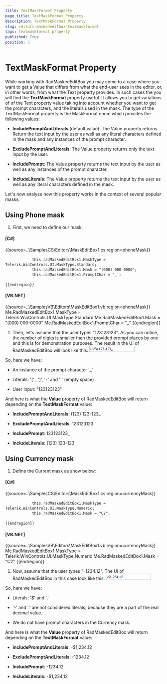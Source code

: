 ```yaml
---
title: TextMaskFormat Property
page_title: TextMaskFormat Property
description: TextMaskFormat Property
slug: editors-maskededitbox-textmaskformat
tags: textmaskformat,property
published: True
position: 5
---
```


# TextMaskFormat Property



While working with RadMaskedEditBox you may come to a case where you want to get
        a Value that differs from what the end-user sees in the editor, or, in other words,
        from what the Text property provides. In such cases the you will find the
        __TextMaskFormat__ property useful. It allows you to get variations of
        of the Text property value taking into account whether you want to get the prompt characters,
        and the literals used in the mask. The type of the TextMaskFormat property is the
        MaskFormat enum which provides the following values:
      

* __IncludePromptAndLiterals__ (default value): The Value property returns Return the text input by the user as well as any literal characters
            defined in the mask and any instances of the prompt character.
          

* __ExcludePromptAndLiterals__: The Value property returns only
            the text input by the user.
          

* __IncludePrompt__: The Value property returns the text input by the user as well as any instances of the prompt character.
          

* __IncludeLiterals__: The Value property returns the text input by the user as well as any literal characters defined in the mask.
          

Let's now analyze how this property works in the context of several popular masks.
      

## Using Phone mask

1. First, we need to define our mask:
            

#### __[C#]__

{{source=..\SamplesCS\Editors\MaskEditBox1.cs region=phoneMask}}
	            
	            this.radMaskedEditBox1.MaskType = Telerik.WinControls.UI.MaskType.Standard;
	            this.radMaskedEditBox1.Mask = "(000) 000-0000";
	            this.radMaskedEditBox1.PromptChar = '_';
	            
	{{endregion}}



#### __[VB.NET]__

{{source=..\SamplesVB\Editors\MaskEditBox1.vb region=phoneMask}}
	        Me.RadMaskedEditBox1.MaskType = Telerik.WinControls.UI.MaskType.Standard
	        Me.RadMaskedEditBox1.Mask = "(000) 000-0000"
	        Me.RadMaskedEditBox1.PromptChar = "_"
	{{endregion}}



1. Then, let's assume that the user types "123123123". As you can notice, the number of digits
              is smaller than the provided prompt places by one and this is for demonstration purposes.
              The result in the UI of RadMaskedEditBox will look like this:
            ![editors-maskededitbox-textmaskformat 001](images/editors-maskededitbox-textmaskformat001.png)

So, here we have:
        

* An instance of the prompt character '_'

* Literals: '(' , ')', '-' and ' ' (empty space)

* User input: "123123123"

And here is what the __Value__ property of RadMaskedEditBox will return depending on the __TextMaskFormat__ value:
        

* __IncludePromptAndLiterals__: (123) 123-123_
            

* __ExcludePromptAndLiterals__: 123123123
            

* __IncludePrompt__: 123123123_
            

* __IncludeLiterals__: (123) 123-123
            

## Using Currency mask

1. Define the Current mask as show below:
            

#### __[C#]__

{{source=..\SamplesCS\Editors\MaskEditBox1.cs region=currencyMask}}
	            
	            this.radMaskedEditBox1.MaskType = Telerik.WinControls.UI.MaskType.Numeric;
	            this.radMaskedEditBox1.Mask = "C2";
	            
	{{endregion}}



#### __[VB.NET]__

{{source=..\SamplesVB\Editors\MaskEditBox1.vb region=currencyMask}}
	        Me.RadMaskedEditBox1.MaskType = Telerik.WinControls.UI.MaskType.Numeric
	        Me.RadMaskedEditBox1.Mask = "C2"
	{{endregion}}



1. Now, assume that the user types "-1234.12". The UI of RadMaskedEditBox in this case
              look like this:
            ![editors-maskededitbox-textmaskformat 002](images/editors-maskededitbox-textmaskformat002.png)

So, here we have:
        

* Literals: '$' and ','

* '-' and '.' are not considered literals, because they are a part of the real decimal value.

* We do not have prompt characters in the Currency mask.

And here is what the __Value__ property of RadMaskedEditBox will return depending on the __TextMaskFormat__ value:
        

* __IncludePromptAndLiterals__: -$1,234.12
              

* __ExcludePromptAndLiterals__: -1234.12
              

* __IncludePrompt__: -1234.12
              

* __IncludeLiterals__: -$1,234.12
              
